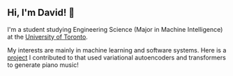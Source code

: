 ## Hi, I'm David! 👋

I'm a student studying Engineering Science (Major in Machine Intelligence) at the [University of Toronto](https://www.utoronto.ca/).

My interests are mainly in machine learning and software systems. 
Here is a [project](https://github.com/davidguo123456/vae-tmdn-music) I contributed to that used variational autoencoders and transformers to generate piano music!

